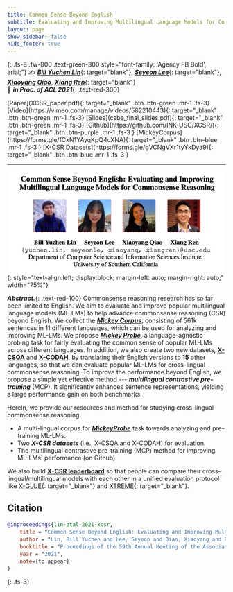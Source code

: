 ```yaml
---
title: Common Sense Beyond English
subtitle: Evaluating and Improving Multilingual Language Models for Commonsense Reasoning
layout: page
show_sidebar: false
hide_footer: true
---
```


{: .fs-8 .fw-800 .text-green-300 style="font-family: 'Agency FB Bold', arial;"}
✍️ [***Bill Yuchen Lin***](https://yuchenlin.xyz/){: target="blank"}, [***Seyeon Lee***](https://seyeon-lee.github.io/){: target="blank"}, [***Xiaoyang Qiao***](), [***Xiang Ren***](http://www-bcf.usc.edu/~xiangren/){: target="blank"} \
🏢 ***in Proc. of ACL 2021***{: .text-red-300}
<br>

<span class="fs-2">
[Paper](XCSR_paper.pdf){: target="_blank" .btn .btn-green .mr-1 .fs-3}
[Video](https://vimeo.com/manage/videos/582210443){: target="_blank" .btn .btn-green .mr-1 .fs-3}
[Slides](csbe_final_slides.pdf){: target="_blank" .btn .btn-green .mr-1 .fs-3}
[Github](https://github.com/INK-USC/XCSR/){: target="_blank" .btn .btn-purple .mr-1 .fs-3 }
[MickeyCorpus](https://forms.gle/fCxN1YAyqKpQ4cXNA){: target="_blank" .btn .btn-blue .mr-1 .fs-3 }
[X-CSR Datasets](https://forms.gle/gVCNgVXr1tyYkDya9){: target="_blank" .btn .btn-blue .mr-1 .fs-3 }
<!-- [Video](https://mega.nz/file/5SpQjJKS#J82pfZVDzy3r4aWdNF4R6O8EP5gsepbY20vYihANfgE){: target="_blank" .btn .btn-blue .mr-1 .fs-3 }
[Slides](opencsr_naacl_slides.pptx){: target="_blank" .btn .btn-red .mr-1 .fs-3 } -->
</span> 

---



<!-- This is the project site for the paper, [_Differentiable Cross-Lingual Commonsense Reasoning_](https://www.aclweb.org/anthology/2021.naacl-main.366/){: target="_blank"}, by [_Bill Yuchen Lin_](https://yuchenlin.xyz/){: target="_blank"}, [_Haitian Sun_](https://scholar.google.com/citations?user=opSHsTQAAAAJ&hl=en){: target="_blank"}, [_Bhuwan Dhingra_](http://www.cs.cmu.edu/~bdhingra/){: target="_blank"}, [_Manzil Zaheer_](https://scholar.google.com/citations?user=A33FhJMAAAAJ&hl=en){: target="_blank"}, [_Xiang Ren_](http://ink-ron.usc.edu/xiangren/){: target="_blank"}, and [_William W. Cohen_](https://wwcohen.github.io/){: target="_blank"}, in Proc. of [*NAACL 2021*](https://2021.naacl.org/){: target="_blank"}. 
This is a joint work by Google Research and USC. -->

 
<!-- ##  -->

![Intro](images/authors.png){: style="text-align:left; display:block; margin-left: auto; margin-right: auto;" width="75%"}

***Abstract.***{: .text-red-100} Commonsense reasoning research has so far been limited to English.
We aim to evaluate and improve popular multilingual language models (ML-LMs) to help advance commonsense reasoning (CSR) beyond English.
We collect the ***[Mickey Corpus](mickey#mickeycorpus)***, consisting of 561k sentences in 11 different languages, which
can be used for analyzing and improving ML-LMs.
We propose ***[Mickey Probe](mickey)***, a language-agnostic  probing task for fairly evaluating the common sense of popular ML-LMs across different languages.
In addition, we also create two new datasets, **[X-CSQA](xcsr_datasets#x-csqa)** and **[X-CODAH](xcsr_datasets#x-codah)**, by translating their English versions to **15** other languages, so that we can evaluate popular ML-LMs for cross-lingual commonsense reasoning.
To improve the performance beyond English, 
we propose a simple yet effective method --- ***multilingual contrastive pre-training*** (MCP).
It significantly enhances sentence representations, yielding a large performance gain on both benchmarks.


<!-- ## Website  -->
Herein, we provide our resources and method for studying cross-lingual commonsense reasoning.

- A multi-lingual corpus for ***[MickeyProbe](mickey)*** task towards analyzing and pre-training ML-LMs.
- Two ***[X-CSR datasets](xcsr_datasets)*** (i.e., X-CSQA and X-CODAH) for evaluation.
- The multilingual contrastive pre-training (MCP) method for improving ML-LMs' performance (on Github).

We also build **[X-CSR leaderboard](leaderboard)** so that people can compare their cross-lingual/multilingual models with each other in a unified evaluation protocol like [X-GLUE](https://microsoft.github.io/XGLUE/){: target="_blank"} and [XTREME](https://sites.research.google/xtreme){: target="_blank"}.




## Citation

```bibtex
@inproceedings{lin-etal-2021-xcsr,
    title = "Common Sense Beyond English: Evaluating and Improving Multilingual Language Models for Commonsense Reasoning",
    author = "Lin, Bill Yuchen and Lee, Seyeon and Qiao, Xiaoyang and Ren, Xiang",
    booktitle = "Proceedings of the 59th Annual Meeting of the Association for Computational Linguistics (ACL-IJCNLP 2021)",
    year = "2021",
    note={to appear}
}
``` 
{: .fs-3}
<!-- 
[The site is under development. Please email [***yuchen.lin@usc.edu***] if you have any questions.](){: .btn .btn-red .fs-4 target="_blank"} -->

